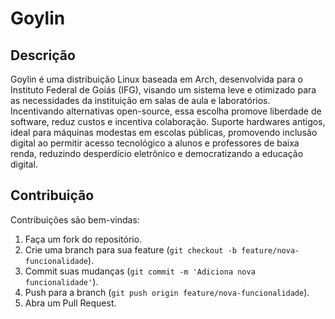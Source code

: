 # Goylin

## Descrição

Goylin é uma distribuição Linux baseada em Arch, desenvolvida para o Instituto Federal de Goiás (IFG), visando um sistema leve e otimizado para as necessidades da instituição em salas de aula e laboratórios. Incentivando alternativas open-source, essa escolha promove liberdade de software, reduz custos e incentiva colaboração.
Suporte hardwares antigos, ideal para máquinas modestas em escolas públicas, promovendo inclusão digital ao permitir acesso tecnológico a alunos e professores de baixa renda, reduzindo desperdício eletrônico e democratizando a educação digital.

## Contribuição

Contribuições são bem-vindas:

1. Faça um fork do repositório.
2. Crie uma branch para sua feature (`git checkout -b feature/nova-funcionalidade`).
3. Commit suas mudanças (`git commit -m 'Adiciona nova funcionalidade'`).
4. Push para a branch (`git push origin feature/nova-funcionalidade`).
5. Abra um Pull Request.